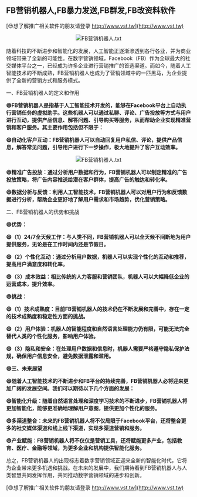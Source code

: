 ## **FB营销机器人,FB暴力发送,FB群发,FB改资料软件**

[😍想了解推广相关软件的朋友请登录 http://www.vst.tw](http://www.vst.tw)

 <center><img src="https://vst.tw/MP4/tuiguang/png/0.png" alt="FB营销机器人.txt"></center>

随着科技的不断进步和智能化的发展，人工智能正逐渐渗透到各行各业，并为商业领域带来了全新的可能性。在数字营销领域，Facebook（FB）作为全球最大的社交媒体平台之一，已经成为许多企业进行营销推广的首选渠道。而如今，随着人工智能技术的不断成熟，FB营销机器人也成为了营销领域中的一匹黑马，为企业提供了全新的营销方式和服务模式。

一、FB营销机器人的定义和作用

**😄FB营销机器人是指基于人工智能技术开发的，能够在Facebook平台上自动执行营销任务的虚拟助手。这些机器人可以通过私聊、评论、广告投放等方式与用户进行互动，提供产品信息、解答问题、引导购买等服务，从而帮助企业实现精准营销和客户服务。其主要作用包括但不限于：**

**😄自动化客户互动：FB营销机器人可以自动回复用户私信、评论，提供产品信息，解答常见问题，引导用户进行下一步操作，极大地提升了客户互动效率。**

 <center><img src="https://vst.tw/MP4/tuiguang/png/0.png" alt="FB营销机器人.txt"></center>

**😄精准广告投放：通过分析用户数据和行为，FB营销机器人可以制定精准的广告投放策略，将广告内容推送给潜在客户群体，提高广告的触达和转化率。**

**😄数据分析与反馈：利用人工智能技术，FB营销机器人可以对用户行为和反馈数据进行分析，帮助企业更好地了解用户需求和市场趋势，优化营销策略。**

二、FB营销机器人的优势和挑战

**😄优势：**

**😄（1）24/7全天候工作：与人类不同，FB营销机器人可以全天候不间断地为用户提供服务，无论是在工作时间内还是节假日。**

**😄（2）个性化互动：通过分析用户数据，机器人可以实现个性化的互动和推荐，提高用户满意度和转化率。**

**😄（3）成本效益：相比传统的人力客服和营销团队，机器人可以大幅降低企业的运营成本，提升效率。**

**😄挑战：**

**😄（1）技术成熟度：目前FB营销机器人的技术仍在不断发展和完善中，存在一定的技术成熟度和稳定性方面的挑战。**

**😄（2）用户体验：机器人的智能程度和自然语言处理能力仍有限，可能无法完全替代人类的个性化服务，影响用户体验。**

**😄（3）隐私和安全：在处理用户数据和信息时，机器人需要严格遵守隐私保护法规，确保用户信息安全，避免数据泄露和滥用。**

**😄三、未来展望**

**😄随着人工智能技术的不断进步和FB平台的持续完善，FB营销机器人必将迎来更加广阔的发展空间。我们可以期待以下几个方面的发展：**

**😄智能化升级：随着自然语言处理和深度学习技术的不断进步，FB营销机器人将更加智能化，能够更准确地理解用户意图，提供更加个性化的服务。**

**😄多渠道整合：未来的FB营销机器人将不仅局限于Facebook平台，还将整合更多的社交媒体渠道和线上线下渠道，实现多渠道营销和服务。**

**😄产业赋能：FB营销机器人将不仅仅是营销工具，还将赋能更多产业，包括教育、医疗、金融等领域，为更多企业和机构提供智能化服务。**

总之，FB营销机器人的出现标志着数字营销领域正迎来全新的智能化时代，它将为企业带来更多机遇和挑战。在未来的发展中，我们期待看到FB营销机器人与人类智慧共同发挥作用，共同推动数字营销领域的进步和创新。

[😍想了解推广相关软件的朋友请登录 http://www.vst.tw](http://www.vst.tw)



